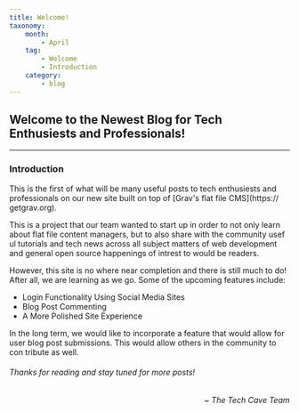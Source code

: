 ```yaml
---
title: Welcome!
taxonomy:
    month:
        - April
    tag:
        - Welcome
        - Introduction
    category:
        - blog
---
```


## Welcome to the Newest Blog for Tech Enthusiests and Professionals!
---
<p/>

### Introduction

This is the first of what will be many useful posts to tech enthusiests and professionals on our new site built on top of [Grav's flat file CMS](https://
getgrav.org).

<p/>

This is a project that our team wanted to start up in order to not only learn about flat file content managers, but to also share with the community usef
ul tutorials and tech news across all subject matters of web development and general open source happenings of intrest to would be readers. 

<p/>

However, this site is no where near completion and there is still much to do! After all, we are learning as we go. Some of the upcoming features include:

- Login Functionality Using Social Media Sites
- Blog Post Commenting
- A More Polished Site Experience

<p/>

In the long term, we would like to incorporate a feature that would allow for user blog post submissions. This would allow others in the community to con
tribute as well.

###### Thanks for reading and stay tuned for more posts!

<p/>
<p style="text-align:right"><em>~ The Tech Cave Team</em></p>
